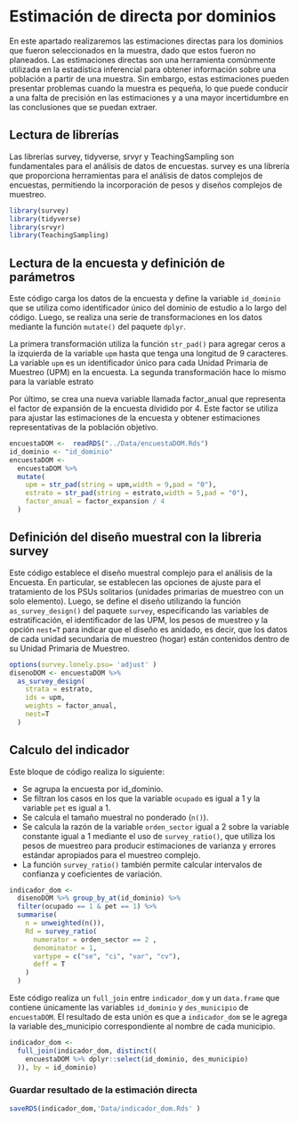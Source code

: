 

# Estimación de directa por dominios 
En este apartado realizaremos las estimaciones directas para los dominios que fueron seleccionados en la muestra, dado que estos fueron no planeados. Las estimaciones directas son una herramienta comúnmente utilizada en la estadística inferencial para obtener información sobre una población a partir de una muestra. Sin embargo, estas estimaciones pueden presentar problemas cuando la muestra es pequeña, lo que puede conducir a una falta de precisión en las estimaciones y a una mayor incertidumbre en las conclusiones que se puedan extraer. 

## Lectura de librerías

Las librerías survey, tidyverse, srvyr y TeachingSampling son fundamentales para el análisis de datos de encuestas. survey es una librería que proporciona herramientas para el análisis de datos complejos de encuestas, permitiendo la incorporación de pesos y diseños complejos de muestreo. 


```r
library(survey)
library(tidyverse)
library(srvyr)
library(TeachingSampling)
```


## Lectura de la encuesta y definición de parámetros

Este código carga los datos de la encuesta y define la variable `id_dominio` que se utiliza como identificador único del dominio de estudio a lo largo del código. Luego, se realiza una serie de transformaciones en los datos mediante la función `mutate()` del paquete `dplyr`.

La primera transformación utiliza la función `str_pad()` para agregar ceros a la izquierda de la variable `upm` hasta que tenga una longitud de 9 caracteres. La variable `upm` es un identificador único para cada Unidad Primaria de Muestreo (UPM) en la encuesta. La segunda transformación hace lo mismo para la variable estrato

Por último, se crea una nueva variable llamada factor_anual que representa el factor de expansión de la encuesta dividido por 4. Este factor se utiliza para ajustar las estimaciones de la encuesta y obtener estimaciones representativas de la población objetivo.


```r
encuestaDOM <-  readRDS("../Data/encuestaDOM.Rds")
id_dominio <- "id_dominio"
encuestaDOM <-
  encuestaDOM %>%
  mutate(
    upm = str_pad(string = upm,width = 9,pad = "0"),
    estrato = str_pad(string = estrato,width = 5,pad = "0"),
    factor_anual = factor_expansion / 4
  )
```

## Definición del diseño muestral con la libreria survey 

Este código establece el diseño muestral complejo para el análisis de la Encuesta. En particular, se establecen las opciones de ajuste para el tratamiento de los PSUs solitarios (unidades primarias de muestreo con un solo elemento). Luego, se define el diseño utilizando la función `as_survey_design()` del paquete `survey`, especificando las variables de estratificación, el identificador de las UPM, los pesos de muestreo y la opción `nest=T` para indicar que el diseño es anidado, es decir, que los datos de cada unidad secundaria de muestreo (hogar) están contenidos dentro de su Unidad Primaria de Muestreo. 


```r
options(survey.lonely.psu= 'adjust' )
disenoDOM <- encuestaDOM %>%
  as_survey_design(
    strata = estrato,
    ids = upm,
    weights = factor_anual,
    nest=T
  )
```

## Calculo del indicador 

Este bloque de código realiza lo siguiente:

  -   Se agrupa la encuesta por id_dominio.
  -   Se filtran los casos en los que la variable `ocupado` es igual a 1 y la variable `pet` es igual a 1.
  -   Se calcula el tamaño muestral no ponderado (`n()`).
  -   Se calcula la razón de la variable `orden_sector` igual a 2 sobre la variable constante igual a 1 mediante el uso de `survey_ratio()`, que utiliza los pesos de muestreo para producir estimaciones de varianza y errores estándar apropiados para el muestreo complejo.
  -   La función `survey_ratio()` también permite calcular intervalos de confianza y coeficientes de variación.


```r
indicador_dom <-
  disenoDOM %>% group_by_at(id_dominio) %>% 
  filter(ocupado == 1 & pet == 1) %>%
  summarise(
    n = unweighted(n()),
    Rd = survey_ratio(
      numerator = orden_sector == 2 ,
      denominator = 1,
      vartype = c("se", "ci", "var", "cv"),
      deff = T
    )
  )
```

Este código realiza un `full_join` entre `indicador_dom` y un `data.frame` que contiene únicamente las variables `id_dominio` y `des_municipio` de `encuestaDOM`. El resultado de esta unión es que a `indicador_dom` se le agrega la variable des_municipio correspondiente al nombre de cada municipio. 


```r
indicador_dom <-
  full_join(indicador_dom, distinct((
    encuestaDOM %>% dplyr::select(id_dominio, des_municipio)
  )), by = id_dominio) 
```

### Guardar resultado de la estimación directa 


```r
saveRDS(indicador_dom,'Data/indicador_dom.Rds' )
```

